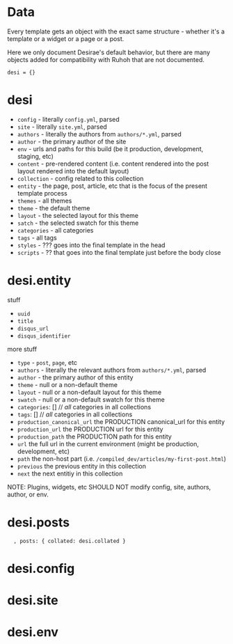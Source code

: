 Data
====

Every template gets an object with the exact same structure - whether it's a template or a widget or a page or a post.

Here we only document Desirae's default behavior, but there are many objects added for compatibility with Ruhoh that are not documented.

```
desi = {}
```

desi
====

* `config` - literally `config.yml`, parsed
* `site` - literally `site.yml`, parsed
* `authors` - literally the authors from `authors/*.yml`, parsed
* `author` - the primary author of the site
* `env` - urls and paths for this build (be it production, development, staging, etc)
* `content` - pre-rendered content (i.e. content rendered into the post layout rendered into the default layout)
* `collection` - config related to this collection
* `entity` - the page, post, article, etc that is the focus of the present template process
* `themes` - all themes
* `theme` - the default theme
* `layout` - the selected layout for this theme
* `satch` - the selected swatch for this theme
* `categories` - all categories
* `tags` - all tags
* `styles` - ??? goes into the final template in the head
* `scripts` - ?? that goes into the final template just before the body close

desi.entity
===========

stuff

* `uuid`
* `title`
* `disqus_url`
* `disqus_identifier`

more stuff

* `type` - `post`, `page`, etc
* `authors` - literally the relevant authors from `authors/*.yml`, parsed
* `author` - the primary author of this entity
* `theme` - null or a non-default theme
* `layout` - null or a non-default layout for this theme
* `swatch` - null or a non-default swatch for this theme
* `categories`: []    // *all* categories in all collections
* `tags`: []    // *all* categories in all collections
* `production_canonical_url` the PRODUCTION canonical_url for this entity
* `production_url` the PRODUCTION url for this entity
* `production_path` the PRODUCTION path for this entity
* `url` the full url in the current environment (might be production, development, etc)
* `path` the non-host part (i.e. `/compiled_dev/articles/my-first-post.html`)
* `previous` the previous entity in this collection
* `next` the next entitiy in this collection

NOTE: Plugins, widgets, etc SHOULD NOT modify config, site, authors, author, or env.

desi.posts
==========

      , posts: { collated: desi.collated }

desi.config
===========

desi.site
===========

desi.env
===========
